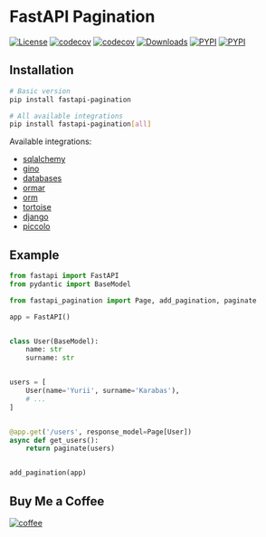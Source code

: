 # FastAPI Pagination

[![License](https://img.shields.io/badge/License-MIT-lightgrey)](/LICENSE)
[![codecov](https://github.com/uriyyo/fastapi-pagination/workflows/Test/badge.svg)](https://github.com/uriyyo/fastapi-pagination/actions)
[![codecov](https://codecov.io/gh/uriyyo/fastapi-pagination/branch/main/graph/badge.svg?token=QqIqDQ7FZi)](https://codecov.io/gh/uriyyo/fastapi-pagination)
[![Downloads](https://pepy.tech/badge/fastapi-pagination)](https://pepy.tech/project/fastapi-pagination)
[![PYPI](https://img.shields.io/pypi/v/fastapi-pagination)](https://pypi.org/project/fastapi-pagination/)
[![PYPI](https://img.shields.io/badge/code%20style-black-000000.svg)](https://github.com/psf/black)

## Installation

```bash
# Basic version
pip install fastapi-pagination

# All available integrations
pip install fastapi-pagination[all]
```

Available integrations:

* [sqlalchemy](https://github.com/sqlalchemy/sqlalchemy)
* [gino](https://github.com/python-gino/gino)
* [databases](https://github.com/encode/databases)
* [ormar](http://github.com/collerek/ormar)
* [orm](https://github.com/encode/orm)
* [tortoise](https://github.com/tortoise/tortoise-orm)
* [django](https://github.com/django/django)
* [piccolo](https://github.com/piccolo-orm/piccolo)

## Example

```python
from fastapi import FastAPI
from pydantic import BaseModel

from fastapi_pagination import Page, add_pagination, paginate

app = FastAPI()


class User(BaseModel):
    name: str
    surname: str


users = [
    User(name='Yurii', surname='Karabas'),
    # ...
]


@app.get('/users', response_model=Page[User])
async def get_users():
    return paginate(users)


add_pagination(app)
```

## Buy Me a Coffee
[![coffee](https://www.buymeacoffee.com/assets/img/custom_images/yellow_img.png)](https://www.buymeacoffee.com/uriyyo/)
